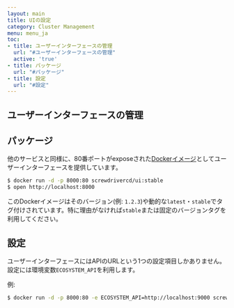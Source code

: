 ```yaml
---
layout: main
title: UIの設定
category: Cluster Management
menu: menu_ja
toc:
- title: ユーザーインターフェースの管理
  url: "#ユーザーインターフェースの管理"
  active: 'true'
- title: パッケージ
  url: "#パッケージ"
- title: 設定
  url: "#設定"
---
```


## ユーザーインターフェースの管理

## パッケージ

他のサービスと同様に、80番ポートがexposeされた[Dockerイメージ](https://hub.docker.com/r/screwdrivercd/ui/)としてユーザーインターフェースを提供しています。

```bash
$ docker run -d -p 8000:80 screwdrivercd/ui:stable
$ open http://localhost:8000
```

このDockerイメージはそのバージョン(例: `1.2.3`)や動的な`latest`・`stable`でタグ付けされています。特に理由がなければ`stable`または固定のバージョンタグを利用してください。

## 設定

ユーザーインターフェースにはAPIのURLという1つの設定項目しかありません。設定には環境変数`ECOSYSTEM_API`を利用します。

例:

```bash
$ docker run -d -p 8000:80 -e ECOSYSTEM_API=http://localhost:9000 screwdrivercd/ui:stable
```
